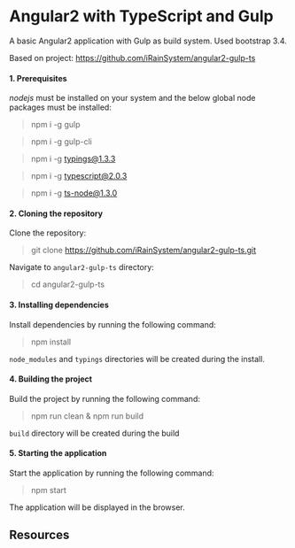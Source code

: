 Angular2 with TypeScript and Gulp
=================================

A basic Angular2 application with Gulp as build system.
Used bootstrap 3.4.

Based on project: https://github.com/iRainSystem/angular2-gulp-ts

#### 1. Prerequisites

*nodejs* must be installed on your system and the below global node packages must be installed:

> npm i -g gulp

> npm i -g gulp-cli

> npm i -g typings@1.3.3

> npm i -g typescript@2.0.3

> npm i -g ts-node@1.3.0

#### 2. Cloning the repository

Clone the repository:

> git clone https://github.com/iRainSystem/angular2-gulp-ts.git

Navigate to `angular2-gulp-ts` directory:

> cd angular2-gulp-ts

#### 3. Installing dependencies

Install dependencies by running the following command:

> npm install

`node_modules` and `typings` directories will be created during the install.

#### 4. Building the project

Build the project by running the following command:

> npm run clean & npm run build

`build` directory will be created during the build

#### 5. Starting the application

Start the application by running the following command:

> npm start

The application will be displayed in the browser.

Resources
---------
